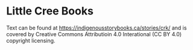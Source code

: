 # Little Cree Books

Text can be found at https://indigenousstorybooks.ca/stories/crk/ and is covered by Creative Commons Attributioin 4.0 Interational (CC BY 4.0) copyright licensing.
